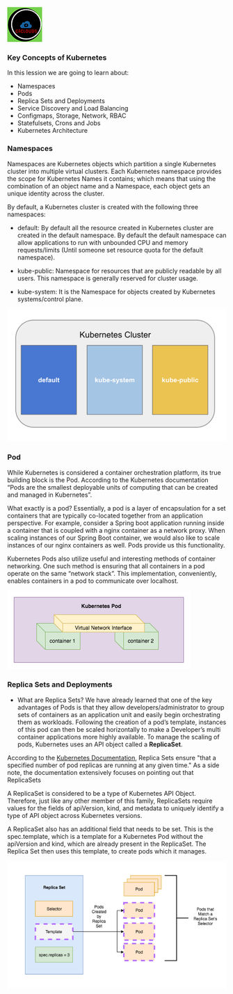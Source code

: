 <img src="../images/c4logo.png">

### Key Concepts of Kubernetes
In this lession we are going to learn about:
- Namespaces
- Pods
- Replica Sets and Deployments
- Service Discovery and Load Balancing
- Configmaps, Storage, Network, RBAC
- Statefulsets, Crons and Jobs
- Kubernetes Architecture

### Namespaces
Namespaces are Kubernetes objects which partition a single Kubernetes cluster into multiple virtual clusters. Each Kubernetes namespace provides the scope for Kubernetes Names it contains; which means that using the combination of an object name and a Namespace, each object gets an unique identity across the cluster.

By default, a Kubernetes cluster is created with the following three namespaces:

- default: By default all the resource created in Kubernetes cluster are created in the default namespace. By default the default namespace can allow applications to run with unbounded CPU and memory requests/limits (Until someone set resource quota for the default namespace).

- kube-public: Namespace for resources that are publicly readable by all users. This namespace is generally reserved for cluster usage.

- kube-system: It is the Namespace for objects created by Kubernetes systems/control plane.

<img src="../images/namespaces.png">

### Pod
While Kubernetes is considered a container orchestration platform, its true building block is the Pod. According to the Kubernetes documentation “Pods are the smallest deployable units of computing that can be created and managed in Kubernetes”.

What exactly is a pod? Essentially, a pod is a layer of encapsulation for a set containers that are typically co-located together from an application perspective. For example, consider a Spring boot application running inside a container that is coupled with a nginx container as a network proxy. When scaling instances of our Spring Boot container, we would also like to scale instances of our nginx containers as well. Pods provide us this functionality.

Kubernetes Pods also utilize useful and interesting methods of container networking. One such method is ensuring that all containers in a pod operate on the same “network stack”. This implementation, conveniently, enables containers in a pod to communicate over localhost.

<img src="../images/Pod_Container_Network.png">

### Replica Sets and Deployments
- What are Replica Sets?
We have already learned that one of the key advantages of Pods is that they allow developers/administrator to group sets of containers as an application unit and easily begin orchestrating them as workloads. Following the creation of a pod’s template, instances of this pod can then be scaled horizontally to make a Developer’s multi container applications more highly available. To manage the scaling of pods, Kubernetes uses an API object called a **ReplicaSet**.

According to the [Kubernetes Documentation](https://kubernetes.io/docs/concepts/workloads/controllers/replicaset/), Replica Sets ensure "that a specified number of pod replicas are running at any given time." As a side note, the documentation extensively focuses on pointing out that ReplicaSets

A ReplicaSet is considered to be a type of Kubernetes API Object. Therefore, just like any other member of this family, ReplicaSets require values for the fields of apiVersion, kind, and metadata to uniquely identify a type of API object across Kubernetes versions.

A ReplicaSet also has an additional field that needs to be set. This is the spec.template, which is a template for a Kubernetes Pod without the apiVersion and kind, which are already present in the ReplicaSet. The Replica Set then uses this template, to create pods which it manages.

<img src="../images/ReplicaSet.png">

